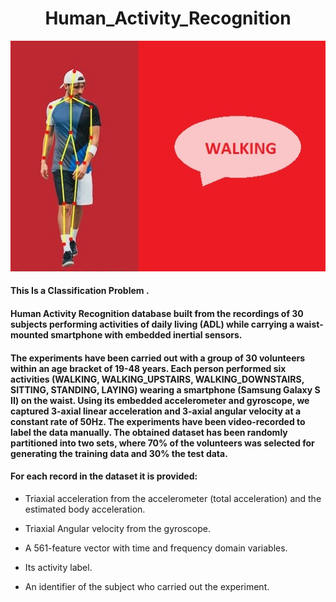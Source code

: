 # <div align="center"> Human_Activity_Recognition </div> 

<p align="center">
  <img src="human.jpg">
</p>

#### This Is a Classification Problem .

#### Human Activity Recognition database built from the recordings of 30 subjects performing activities of daily living (ADL) while carrying a waist-mounted smartphone with embedded inertial sensors.

#### The experiments have been carried out with a group of 30 volunteers within an age bracket of 19-48 years. Each person performed six activities (WALKING, WALKING_UPSTAIRS, WALKING_DOWNSTAIRS, SITTING, STANDING, LAYING) wearing a smartphone (Samsung Galaxy S II) on the waist. Using its embedded accelerometer and gyroscope, we captured 3-axial linear acceleration and 3-axial angular velocity at a constant rate of 50Hz. The experiments have been video-recorded to label the data manually. The obtained dataset has been randomly partitioned into two sets, where 70% of the volunteers was selected for generating the training data and 30% the test data. 


#### For each record in the dataset it is provided: 

- Triaxial acceleration from the accelerometer (total acceleration) and the estimated body acceleration.

- Triaxial Angular velocity from the gyroscope. 

- A 561-feature vector with time and frequency domain variables. 

- Its activity label. 

- An identifier of the subject who carried out the experiment.
